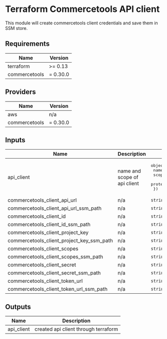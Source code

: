 # Terraform Commercetools API client

This module will create commercetools client credentials and save them in SSM store.

<!-- BEGINNING OF PRE-COMMIT-TERRAFORM DOCS HOOK -->
## Requirements

| Name | Version |
|------|---------|
| terraform | >= 0.13 |
| commercetools | = 0.30.0 |

## Providers

| Name | Version |
|------|---------|
| aws | n/a |
| commercetools | = 0.30.0 |

## Inputs

| Name | Description | Type | Default | Required |
|------|-------------|------|---------|:--------:|
| api\_client | name and scope of api client | <pre>object({<br>    name      = string<br>    scope     = list(string)<br>    protected = bool<br>  })</pre> | n/a | yes |
| commercetools\_client\_api\_url | n/a | `string` | `""` | no |
| commercetools\_client\_api\_url\_ssm\_path | n/a | `string` | `""` | no |
| commercetools\_client\_id | n/a | `string` | `""` | no |
| commercetools\_client\_id\_ssm\_path | n/a | `string` | `""` | no |
| commercetools\_client\_project\_key | n/a | `string` | `""` | no |
| commercetools\_client\_project\_key\_ssm\_path | n/a | `string` | `""` | no |
| commercetools\_client\_scopes | n/a | `string` | `""` | no |
| commercetools\_client\_scopes\_ssm\_path | n/a | `string` | `""` | no |
| commercetools\_client\_secret | n/a | `string` | `""` | no |
| commercetools\_client\_secret\_ssm\_path | n/a | `string` | `""` | no |
| commercetools\_client\_token\_url | n/a | `string` | `""` | no |
| commercetools\_client\_token\_url\_ssm\_path | n/a | `string` | `""` | no |

## Outputs

| Name | Description |
|------|-------------|
| api\_client | created api client through terraform |

<!-- END OF PRE-COMMIT-TERRAFORM DOCS HOOK -->
